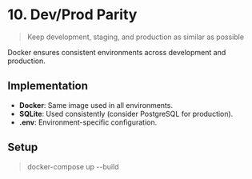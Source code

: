 # 10. Dev/Prod Parity

> Keep development, staging, and production as similar as possible

Docker ensures consistent environments across development and production.

## Implementation
- **Docker**: Same image used in all environments.
- **SQLite**: Used consistently (consider PostgreSQL for production).
- **.env**: Environment-specific configuration.

## Setup
> docker-compose up --build